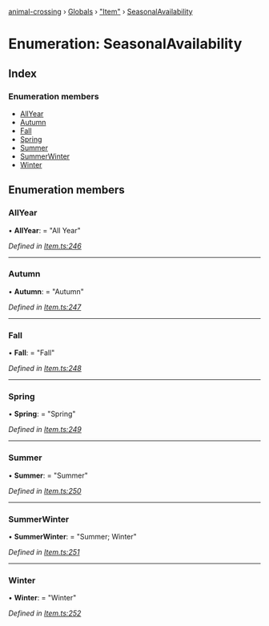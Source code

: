 [animal-crossing](../README.md) › [Globals](../globals.md) › ["Item"](../modules/_item_.md) › [SeasonalAvailability](_item_.seasonalavailability.md)

# Enumeration: SeasonalAvailability

## Index

### Enumeration members

* [AllYear](_item_.seasonalavailability.md#allyear)
* [Autumn](_item_.seasonalavailability.md#autumn)
* [Fall](_item_.seasonalavailability.md#fall)
* [Spring](_item_.seasonalavailability.md#spring)
* [Summer](_item_.seasonalavailability.md#summer)
* [SummerWinter](_item_.seasonalavailability.md#summerwinter)
* [Winter](_item_.seasonalavailability.md#winter)

## Enumeration members

###  AllYear

• **AllYear**: = "All Year"

*Defined in [Item.ts:246](https://github.com/Norviah/animal-crossing/blob/e8c2f7d/module/types/Item.ts#L246)*

___

###  Autumn

• **Autumn**: = "Autumn"

*Defined in [Item.ts:247](https://github.com/Norviah/animal-crossing/blob/e8c2f7d/module/types/Item.ts#L247)*

___

###  Fall

• **Fall**: = "Fall"

*Defined in [Item.ts:248](https://github.com/Norviah/animal-crossing/blob/e8c2f7d/module/types/Item.ts#L248)*

___

###  Spring

• **Spring**: = "Spring"

*Defined in [Item.ts:249](https://github.com/Norviah/animal-crossing/blob/e8c2f7d/module/types/Item.ts#L249)*

___

###  Summer

• **Summer**: = "Summer"

*Defined in [Item.ts:250](https://github.com/Norviah/animal-crossing/blob/e8c2f7d/module/types/Item.ts#L250)*

___

###  SummerWinter

• **SummerWinter**: = "Summer; Winter"

*Defined in [Item.ts:251](https://github.com/Norviah/animal-crossing/blob/e8c2f7d/module/types/Item.ts#L251)*

___

###  Winter

• **Winter**: = "Winter"

*Defined in [Item.ts:252](https://github.com/Norviah/animal-crossing/blob/e8c2f7d/module/types/Item.ts#L252)*
